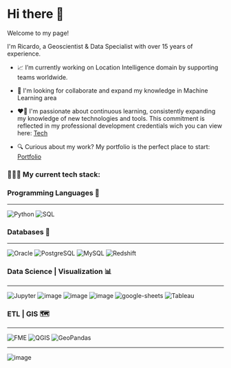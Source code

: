 # Hi there 👋

Welcome to my page!

I'm Ricardo, a Geoscientist & Data Specialist with over 15 years of experience. 

* 📈 I’m currently working on Location Intelligence domain by supporting teams worldwide.

* 🤖 I'm looking for collaborate and expand my knowledge in Machine Learning area

* ❤️‍🔥 I'm passionate about continuous learning, consistently expanding my knowledge of new technologies and tools. This commitment is reflected in my professional development credentials wich you can view here: [Tech](https://platzi.com/p/rrsaldivar/)

* 🔍 Curious about my work? My portfolio is the perfect place to start: [Portfolio](https://r3card0.github.io/portfolio/)

### 👨🏻‍💻 My current tech stack:

### Programming Languages 🐍
-----
![Python](https://img.shields.io/badge/Python-3776AB?style=for-the-badge&logo=python&logoColor=white)
![SQL](https://img.shields.io/badge/SQL-336791?style=for-the-badge&logo=database&logoColor=white)

### Databases 🐬
-----
![Oracle](https://img.shields.io/badge/Oracle-F80000?style=for-the-badge&logo=oracle&logoColor=white)
![PostgreSQL](https://img.shields.io/badge/PostgreSQL-4169E1?style=for-the-badge&logo=postgresql&logoColor=white)
![MySQL](https://img.shields.io/badge/MySQL-4479A1?style=for-the-badge&logo=mysql&logoColor=white)
![Redshift](https://img.shields.io/badge/AWS%20Redshift-232F3E?style=for-the-badge&logo=amazonredshift&logoColor=white)

### Data Science | Visualization 📊
-----
![Jupyter](https://img.shields.io/badge/Jupyter-F37626?style=for-the-badge&logo=jupyter&logoColor=white)
![image](https://img.shields.io/badge/Pandas-fbec5d?style=for-the-badge&logo=pandas&logoColor=blue) ![image](https://img.shields.io/badge/Numpy-white?style=for-the-badge&logo=numpy&logoColor=blue) ![image](https://img.shields.io/badge/Microsoft_Excel-217346?style=for-the-badge&logo=microsoft-excel&logoColor=white) ![google-sheets](https://img.shields.io/badge/Google%20Sheets-a4c639?style=for-the-badge&logo=google-sheets&logoColor=white) ![Tableau](https://img.shields.io/badge/Tableau-E97627?style=for-the-badge&logo=tableau&logoColor=white)

### ETL | GIS 🗺
-----
![FME](https://img.shields.io/badge/FME-FF6F00?style=for-the-badge&logo=FME&logoColor=white)
![QGIS](https://img.shields.io/badge/QGIS-589632?style=for-the-badge&logo=qgis&logoColor=white)
![GeoPandas](https://img.shields.io/badge/GeoPandas-3CB371?style=for-the-badge&logo=python&logoColor=white)


---
<!--### 📈 My current stats:-->

![image](https://github-readme-stats.vercel.app/api/top-langs/?username=r3card0#center)
<!--
**r3card0/r3card0** is a ✨ _special_ ✨ repository because its `README.md` (this file) appears on your GitHub profile.

Here are some ideas to get you started:

- 🔭 I’m currently working on ...
- 🌱 I’m currently learning ...
- 👯 I’m looking to collaborate on ...
- 🤔 I’m looking for help with ...
- 💬 Ask me about ...
- 📫 How to reach me: ...
- 😄 Pronouns: ...
- ⚡ Fun fact: ...
-->
